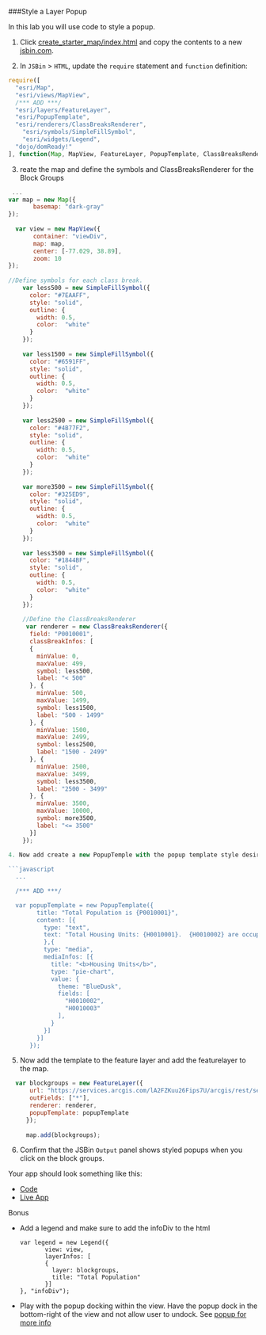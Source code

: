 ###Style a Layer Popup

In this lab you will use code to style a popup.

1. Click [create_starter_map/index.html](../create_starter_map/index.html) and copy the contents to a new [jsbin.com](http://jsbin.com).

2. In `JSBin` > `HTML`, update the `require` statement and `function` definition:

  ```javascript
  require([
    "esri/Map",
    "esri/views/MapView",
    /*** ADD ***/
    "esri/layers/FeatureLayer",
    "esri/PopupTemplate",
    "esri/renderers/ClassBreaksRenderer",
	  "esri/symbols/SimpleFillSymbol",
	  "esri/widgets/Legend",
    "dojo/domReady!"
  ], function(Map, MapView, FeatureLayer, PopupTemplate, ClassBreaksRenderer, SimpleFillSymbol, Legend) {
  ```
3. reate the map and define the symbols and ClassBreaksRenderer for the Block Groups
  ```javascript
   ...
  var map = new Map({
         basemap: "dark-gray"
  });
	  
	var view = new MapView({
         container: "viewDiv",
         map: map,
         center: [-77.029, 38.89],
         zoom: 10
  });
       
//Define symbols for each class break.
	  var less500 = new SimpleFillSymbol({
	    color: "#7EAAFF",
		style: "solid",
		outline: {
		  width: 0.5,
		  color:  "white"
		}
	  });
	  
	  var less1500 = new SimpleFillSymbol({
	    color: "#6591FF",
		style: "solid",
		outline: {
		  width: 0.5,
		  color:  "white"
		}
	  });
	  
	  var less2500 = new SimpleFillSymbol({
	    color: "#4B77F2",
		style: "solid",
		outline: {
		  width: 0.5,
		  color:  "white"
		}
	  });
	  
	  var more3500 = new SimpleFillSymbol({
	    color: "#325ED9",
		style: "solid",
		outline: {
		  width: 0.5,
		  color:  "white"
		}
	  });
	  
	  var less3500 = new SimpleFillSymbol({
	    color: "#1844BF",
		style: "solid",
		outline: {
		  width: 0.5,
		  color:  "white"
		}
	  });
	  
	  //Define the ClassBreaksRenderer
	   var renderer = new ClassBreaksRenderer({
        field: "P0010001",
        classBreakInfos: [
        {
          minValue: 0,
          maxValue: 499,
          symbol: less500,
          label: "< 500"
        }, {
          minValue: 500,
          maxValue: 1499,
          symbol: less1500,
          label: "500 - 1499"
        }, {
          minValue: 1500,
          maxValue: 2499,
          symbol: less2500,
          label: "1500 - 2499"
        }, {
          minValue: 2500,
          maxValue: 3499,
          symbol: less3500,
          label: "2500 - 3499"
        }, {
		  minValue: 3500,
          maxValue: 10000,
          symbol: more3500,
          label: "<= 3500"
        }]
      });
      
4. Now add create a new PopupTemple with the popup template style desired:

  ```javascript
    ...

    /*** ADD ***/

    var popupTemplate = new PopupTemplate({
		  title: "Total Population is {P0010001}",
		  content: [{ 
            type: "text",		  
			text: "Total Housing Units: {H0010001}.  {H0010002} are occupied and {H0010003} are vacant."
		  	},{
        	type: "media",
            mediaInfos: [{
              title: "<b>Housing Units</b>",
              type: "pie-chart",
              value: {
                theme: "BlueDusk",
                fields: [
                  "H0010002",
				  "H0010003"
                ],
              }
            }]
          }]
		});
  ```
5. Now add the template to the feature layer and add the featurelayer to the map.

  ```javascript
    var blockgroups = new FeatureLayer({
        url: "https://services.arcgis.com/lA2FZKuu26Fips7U/arcgis/rest/services/BlockGroupsDC/FeatureServer/0",
        outFields: ["*"],
		renderer: renderer,
        popupTemplate: popupTemplate
	   });
	  
	   map.add(blockgroups);
  ```

6. Confirm that the JSBin `Output` panel shows styled popups when you click on the block groups.

Your app should look something like this:
* [Code](index.html)
* [Live App](http://jofraley.github.io/Hacking_JavaScript/labs/jsapi/style_simple_popup/index.html)

Bonus
* Add a legend and make sure to add the infoDiv to the html
  ```
  var legend = new Legend({
         view: view,
         layerInfos: [
         {
           layer: blockgroups,
           title: "Total Population"
         }]
  }, "infoDiv");
* Play with the popup docking within the view.  Have the popup dock in the bottom-right of the view and not allow user to undock.  See [popup for more info](https://developers.arcgis.com/javascript/latest/api-reference/esri-widgets-Popup.html#dockOptions)
